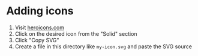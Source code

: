  # Adding icons

 1. Visit [heroicons.com](https://heroicons.com)
 1. Click on the desired icon from the "Solid" section
 1. Click "Copy SVG"
 1. Create a file in this directory like `my-icon.svg` and paste the SVG source
